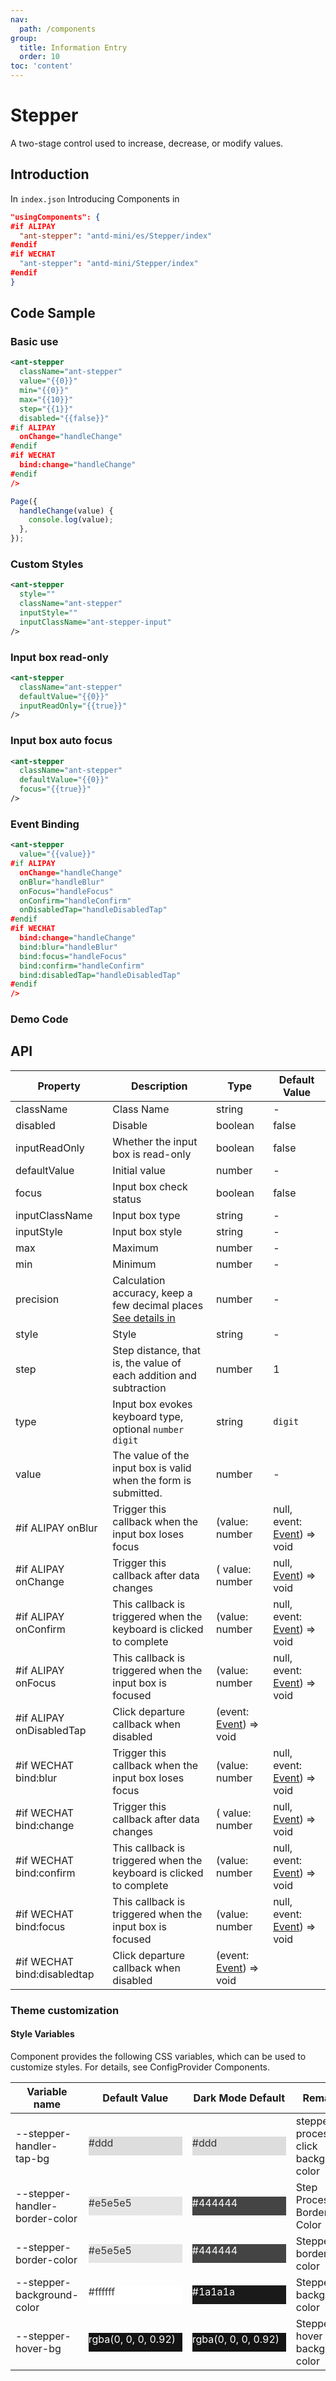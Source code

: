 ```yaml
---
nav:
  path: /components
group:
  title: Information Entry
  order: 10
toc: 'content'
---
```


# Stepper

A two-stage control used to increase, decrease, or modify values.

## Introduction

In `index.json` Introducing Components in

```json
"usingComponents": {
#if ALIPAY
  "ant-stepper": "antd-mini/es/Stepper/index"
#endif
#if WECHAT
  "ant-stepper": "antd-mini/Stepper/index"
#endif
}
```

## Code Sample

### Basic use

```xml
<ant-stepper
  className="ant-stepper"
  value="{{0}}"
  min="{{0}}"
  max="{{10}}"
  step="{{1}}"
  disabled="{{false}}"
#if ALIPAY
  onChange="handleChange"
#endif
#if WECHAT
  bind:change="handleChange"
#endif
/>
```

```js
Page({
  handleChange(value) {
    console.log(value);
  },
});
```

### Custom Styles

```xml
<ant-stepper
  style=""
  className="ant-stepper"
  inputStyle=""
  inputClassName="ant-stepper-input"
/>
```

### Input box read-only

```xml
<ant-stepper
  className="ant-stepper"
  defaultValue="{{0}}"
  inputReadOnly="{{true}}"
/>
```

### Input box auto focus

```xml
<ant-stepper
  className="ant-stepper"
  defaultValue="{{0}}"
  focus="{{true}}"
/>
```

### Event Binding

```xml
<ant-stepper
  value="{{value}}"
#if ALIPAY
  onChange="handleChange"
  onBlur="handleBlur"
  onFocus="handleFocus"
  onConfirm="handleConfirm"
  onDisabledTap="handleDisabledTap"
#endif
#if WECHAT
  bind:change="handleChange"
  bind:blur="handleBlur"
  bind:focus="handleFocus"
  bind:confirm="handleConfirm"
  bind:disabledTap="handleDisabledTap"
#endif
/>
```

### Demo Code

<code src='../../demo/pages/Stepper/index'></code>

## API

| Property                        | Description                                                                                | Type                                                                              | Default Value                                                                                 |
| --------------------------- | ----------------------------------------------------------------------------------- | --------------------------------------------------------------------------------- | -------------------------------------------------------------------------------------- |
| className                   | Class Name                                                                                | string                                                                            | -                                                                                      |
| disabled                    | Disable                                                                            | boolean                                                                           | false                                                                                  |
| inputReadOnly               | Whether the input box is read-only                                                                  | boolean                                                                           | false                                                                                  |
| defaultValue                | Initial value                                                                              | number                                                                            | -                                                                                      |
| focus                       | Input box check status                                                                      | boolean                                                                           | false                                                                                  |
| inputClassName              | Input box type                                                                          | string                                                                            | -                                                                                      |
| inputStyle                  | Input box style                                                                          | string                                                                            | -                                                                                      |
| max                         | Maximum                                                                              | number                                                                            | -                                                                                      |
| min                         | Minimum                                                                              | number                                                                            | -                                                                                      |
| precision                   | Calculation accuracy, keep a few decimal places [See details in](https://github.com/ant-design/ant-design/issues/5998) | number                                                                            | -                                                                                      |
| style                       | Style                                                                                | string                                                                            | -                                                                                      |
| step                        | Step distance, that is, the value of each addition and subtraction                                                                | number                                                                            | 1                                                                                      |
| type                        | Input box evokes keyboard type, optional `number` `digit`                                           | string                                                                            | `digit`                                                                                |
| value                       | The value of the input box is valid when the form is submitted.                                                      | number                                                                            | -                                                                                      |
| #if ALIPAY onBlur           | Trigger this callback when the input box loses focus                                                        | (value: number                                                                    | null, event: [Event](https://opendocs.alipay.com/mini/framework/event-object)) => void |
| #if ALIPAY onChange         | Trigger this callback after data changes                                                              | ( value: number                                                                   | null, [Event](https://opendocs.alipay.com/mini/framework/event-object)) => void        |
| #if ALIPAY onConfirm        | This callback is triggered when the keyboard is clicked to complete                                                            | (value: number                                                                    | null, event: [Event](https://opendocs.alipay.com/mini/framework/event-object)) => void |
| #if ALIPAY onFocus          | This callback is triggered when the input box is focused                                                            | (value: number                                                                    | null, event: [Event](https://opendocs.alipay.com/mini/framework/event-object)) => void |
| #if ALIPAY onDisabledTap    | Click departure callback when disabled                                                                  | (event: [Event](https://opendocs.alipay.com/mini/framework/event-object)) => void |
| #if WECHAT bind:blur        | Trigger this callback when the input box loses focus                                                        | (value: number                                                                    | null, event: [Event](https://opendocs.alipay.com/mini/framework/event-object)) => void |
| #if WECHAT bind:change      | Trigger this callback after data changes                                                              | ( value: number                                                                   | null, [Event](https://opendocs.alipay.com/mini/framework/event-object)) => void        |
| #if WECHAT bind:confirm     | This callback is triggered when the keyboard is clicked to complete                                                            | (value: number                                                                    | null, event: [Event](https://opendocs.alipay.com/mini/framework/event-object)) => void |
| #if WECHAT bind:focus       | This callback is triggered when the input box is focused                                                            | (value: number                                                                    | null, event: [Event](https://opendocs.alipay.com/mini/framework/event-object)) => void |
| #if WECHAT bind:disabledtap | Click departure callback when disabled                                                                  | (event: [Event](https://opendocs.alipay.com/mini/framework/event-object)) => void |

### Theme customization

#### Style Variables

Component provides the following CSS variables, which can be used to customize styles. For details, see ConfigProvider Components.

| Variable name                         | Default Value                                                                                                                    | Dark Mode Default                                                                                                            | Remarks                     |
| ------------------------------ | ------------------------------------------------------------------------------------------------------------------------- | ------------------------------------------------------------------------------------------------------------------------- | ------------------------ |
| --stepper-handler-tap-bg       | <div style="width: 150px; height: 30px; background-color: #ddd; color: #333333;">#ddd</div>                               | <div style="width: 150px; height: 30px; background-color: #ddd; color: #333333;">#ddd</div>                               | stepper processor click background color |
| --stepper-handler-border-color | <div style="width: 150px; height: 30px; background-color: #e5e5e5; color: #333333;">#e5e5e5</div>                         | <div style="width: 150px; height: 30px; background-color: #444444; color: #ffffff;">#444444</div>                         | Step Processor Border Color     |
| --stepper-border-color         | <div style="width: 150px; height: 30px; background-color: #e5e5e5; color: #333333;">#e5e5e5</div>                         | <div style="width: 150px; height: 30px; background-color: #444444; color: #ffffff;">#444444</div>                         | Stepper border color           |
| --stepper-background-color     | <div style="width: 150px; height: 30px; background-color: #ffffff; color: #333333;">#ffffff</div>                         | <div style="width: 150px; height: 30px; background-color: #1a1a1a; color: #ffffff;">#1a1a1a</div>                         | Stepper background color           |
| --stepper-hover-bg             | <div style="width: 150px; height: 30px; background-color: rgba(0, 0, 0, 0.92); color: #ffffff;">rgba(0, 0, 0, 0.92)</div> | <div style="width: 150px; height: 30px; background-color: rgba(0, 0, 0, 0.92); color: #ffffff;">rgba(0, 0, 0, 0.92)</div> | Stepper hover background color       |
